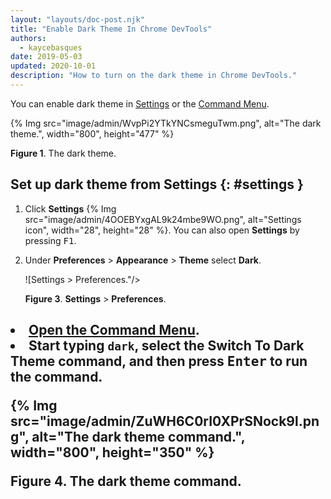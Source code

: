 ```yaml
---
layout: "layouts/doc-post.njk"
title: "Enable Dark Theme In Chrome DevTools"
authors:
  - kaycebasques
date: 2019-05-03
updated: 2020-10-01
description: "How to turn on the dark theme in Chrome DevTools."
---
```


You can enable dark theme in [Settings][1] or the [Command Menu][2].

{% Img src="image/admin/WvpPi2YTkYNCsmeguTwm.png", alt="The dark theme.", width="800", height="477" %}

**Figure 1**. The dark theme.

## Set up dark theme from Settings {: #settings }

1.  Click **Settings**
    {% Img src="image/admin/4OOEBYxgAL9k24mbe9WO.png", alt="Settings icon", width="28", height="28" %}. You can also
    open **Settings** by pressing <kbd>F1</kbd>.
2.  Under **Preferences** > **Appearance** > **Theme** select **Dark**.

    ![Settings > Preferences."/>
       <figcaption>
         <b>Figure 3</b>. <b>Settings</b> > <b>Preferences</b>.
       </figcaption>
     </figure></p></li>
    </ol>

    <h2 id=](/web/tools/chrome-devtools/customize/images/preferences.png)Set up dark theme from the Command Menu

    1.  [Open the Command Menu][3].
    2.  Start typing `dark`, select the **Switch To Dark Theme** command, and then press
        <kbd>Enter</kbd> to run the command.

    {% Img src="image/admin/ZuWH6C0rI0XPrSNock9l.png", alt="The dark theme command.", width="800", height="350" %}

    **Figure 4**. The dark theme command.

[1]: #settings
[2]: #commandmenu
[3]: /web/tools/chrome-devtools/command-menu
